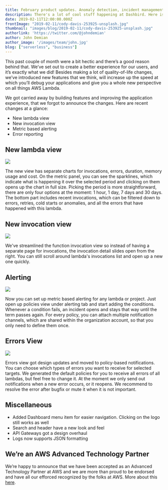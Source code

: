```yaml
---
title: February product updates. Anomaly detection, incident management and better UX
description: There's a lot of cool stuff happening at Dashbird. Here is just some of them.
date: 2019-02-11T12:00:00.000Z
frontImage: "2019-02-11/cody-davis-253925-unsplash.jpg"
thumbnail: "images/blog/2019-02-11/cody-davis-253925-unsplash.jpg"
authorlink: 'https://twitter.com/@johndemian'
author: John Demian
author_image: '/images/team/john.jpg'
blog: ["serverless", "business"]
---
```


This past couple of month were a bit hectic and there’s a good reason behind that. We’ve set out to create a better experience for our users, and it’s exactly what we did! Besides making a lot of quality-of-life changes, we’ve introduced new features that we think, will increase up the speed at which you’ll debug your applications and give you a whole new perspective on all things AWS Lambda.

We got carried away by building features and improving the application experience, that we forgot to announce the changes. Here are recent changes at a glance:

* New lambda view
* New invocation view
* Metric based alerting
* Error reporting

## New lambda view
<img src="/images/blog/2019-02-11/app-lambda-viewv2.png">

The new view has separate charts for invocations, errors, duration, memory usage and cost. On the metric panel, you can see the sparklines, which indicate what is happening it over the selected period and clicking on them opens up the chart in full size.
Picking the period is more straightforward, there are only four options at the moment: 1 hour, 1 day, 7 days and 30 days. 
The bottom part includes recent invocations, which can be filtered down to errors, retries, cold starts or anomalies, and all the errors that have happened with this lambda. 



## New invocation view
<img src="/images/blog/2019-02-11/error-invocations.png">

We've streamlined the function invocation view so instead of having a separate page for invocations, the invocation detail slides open from the right. You can still scroll around lambda's invocations list and open up a new one quickly.

## Alerting
<img src="/images/blog/2019-02-11/alerts-v2.png">

Now you can set up metric based alerting for any lambda or project. Just open up policies view under alerting tab and start adding the conditions. Whenever a condition fails, an incident opens and stays that way until the term passes again.
For every policy, you can attach multiple notification channels, which are shared within the organization account, so that you only need to define them once.

## Errors View
<img src="/images/blog/2019-02-11/errorView.png">

Errors view got design updates and moved to policy-based notifications. You can choose which types of errors you want to receive for selected targets. We generated the default policies for you to receive all errors of all lambdas, but feel free to change it.
At the moment we only send out notifications when a new error occurs, or it reopens.  We recommend to resolve the error after bugfix or mute it when it is not important.

## Miscellaneous
* Added Dashboard menu item for easier navigation. Clicking on the logo still works as well
* Search and header have a new look and feel
* API Gateways got a design overhaul
* Logs now supports JSON formatting

## We’re an AWS Advanced Technology Partner
We’re happy to announce that we have been accepted as an Advanced Technology Partner at AWS and we are more than proud to be endorsed and have all our efforced recognized by the folks at AWS. More about this <a href=”https://dashbird.io/blog/aws-partner-update/”>here</a>.
